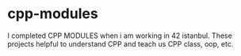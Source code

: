 # cpp-modules

I completed CPP MODULES when i am working in 42 istanbul. These projects helpful to understand CPP and teach us CPP class, oop, etc.